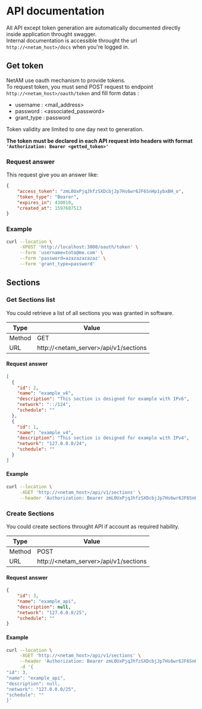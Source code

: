 # API documentation

All API except token generation are automatically documented directly inside application throught swagger.  
Internal documentation is accessible throught the url `http://<netam_host>/docs` when you're logged in.

## Get token

NetAM use oauth mechanism to provide tokens.  
To request token, you must send POST request to endpoint `http://<netam_host>/oauth/token` and fill form datas :

- username : <mail_address>
- password : <associated_password>
- grant_type : password

Token validity are limited to one day next to generation.

**The token must be declared in each API request into headers with format `'Authorization: Bearer <getted_token>'`**

### Request answer

This request give you an answer like:

```json
{
    "access_token": "zmL0UxPjqJhfzSXDcbjJp7Hs6wr6JF6SnHp1ybxBH_o",
    "token_type": "Bearer",
    "expires_in": 430010,
    "created_at": 1597607513
}
```

### Example

```bash
curl --location \
     -XPOST 'http://localhost:3000/oauth/token' \
     --form 'username=toto@me.com' \
     --form 'password=azazazazazaz' \
     --form 'grant_type=password'
```

## Sections

### Get Sections list

You could retrieve a list of all sections you was granted in software.

| Type   | Value                                 |
| ------ | ------------------------------------- |
| Method | GET                                   |
| URL    | http://<netam_server>/api/v1/sections |

#### Request answer

```json
[
  {
    "id": 2,
    "name": "example_v6",
    "description": "This section is designed for example with IPv6",
    "network": "::/124",
    "schedule": ""
  },
  {
    "id": 1,
    "name": "example_v4",
    "description": "This section is designed for example with IPv4",
    "network": "127.0.0.0/24",
    "schedule": ""
  }
]
```

#### Example

```bash
curl --location \
     -XGET 'http://<netam_host>/api/v1/sections' \
     --header 'Authorization: Bearer zmL0UxPjqJhfzSXDcbjJp7Hs6wr6JF6SnHp1ybxBH_o'
```

### Create Sections

You could create sections throught API if account as required hability.

| Type   | Value                                 |
| ------ | ------------------------------------- |
| Method | POST                                  |
| URL    | http://<netam_server>/api/v1/sections |

#### Request answer

```json
{
    "id": 3,
    "name": "example_api",
    "description": null,
    "network": "127.0.0.0/25",
    "schedule": ""
}
```

#### Example

```bash
curl --location \
     -XGET 'http://<netam_host>/api/v1/sections' \
     --header 'Authorization: Bearer zmL0UxPjqJhfzSXDcbjJp7Hs6wr6JF6SnHp1ybxBH_o' \
     -d '{
"id": 3,
"name": "example_api",
"description": null,
"network": "127.0.0.0/25",
"schedule": ""
}'
```